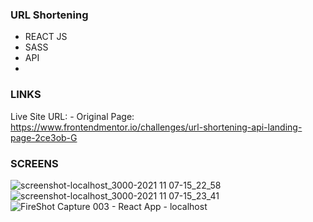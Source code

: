 ### URL Shortening
- REACT JS
- SASS
- API
- 
### LINKS
Live Site URL: -
Original Page: https://www.frontendmentor.io/challenges/url-shortening-api-landing-page-2ce3ob-G

### SCREENS
![screenshot-localhost_3000-2021 11 07-15_22_58](https://user-images.githubusercontent.com/83913433/140649048-d2507e8b-ccc3-4080-b2c0-41b860b81321.png)
![screenshot-localhost_3000-2021 11 07-15_23_41](https://user-images.githubusercontent.com/83913433/140649051-a3d74775-bbd0-490d-bc9c-a5f29d8e9733.png)
![FireShot Capture 003 - React App - localhost](https://user-images.githubusercontent.com/83913433/140649221-6c2cca82-aa52-40f7-9d09-5284a31273d2.png)

